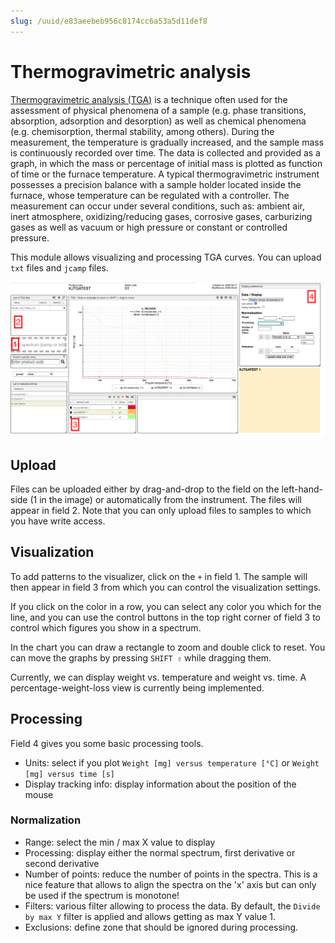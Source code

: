 ```yaml
---
slug: /uuid/e83aeebeb956c8174cc6a53a5d11def8
---
```


# Thermogravimetric analysis

[Thermogravimetric analysis (TGA)](https://en.wikipedia.org/wiki/Thermogravimetric_analysis) is a technique often used for the assessment of physical phenomena of a sample (e.g. phase transitions, absorption, adsorption and desorption) as well as chemical phenomena (e.g. chemisorption, thermal stability, among others). During the measurement, the temperature is gradually increased, and the sample mass is continuously recorded over time. The data is collected and provided as a graph, in which the mass or percentage of initial mass is plotted as function of time or the furnace temperature. 
A typical thermogravimetric instrument possesses a precision balance with a sample holder located inside the furnace, whose temperature can be regulated with a controller. The measurement can occur under several conditions, such as: ambient air, inert atmosphere, oxidizing/reducing gases, corrosive gases, carburizing gases as well as vacuum or high pressure or constant or controlled pressure.

This module allows visualizing and processing TGA curves. You can upload `txt` files and `jcamp` files.

![Screenshot of the TGA analysis module](images/analysis.png)

## Upload

Files can be uploaded either by drag-and-drop to the field on the left-hand-side (1 in the image) or automatically from the instrument. The files will appear in field 2. Note that you can only upload files to samples to which you have write access.

## Visualization

To add patterns to the visualizer, click on the `+` in field 1. The sample will then appear in field 3 from which you can control the visualization settings.

If you click on the color in a row, you can select any color you which for the line, and you can use the control buttons in the top right corner of field 3 to control which figures you show in a spectrum.

In the chart you can draw a rectangle to zoom and double click to reset. You can move the graphs by pressing `SHIFT ⇧` while dragging them.

Currently, we can display weight vs. temperature and weight vs. time. A percentage-weight-loss view is currently being implemented.

## Processing

Field 4 gives you some basic processing tools.

- Units: select if you plot `Weight [mg] versus temperature [°C]` or `Weight [mg] versus time [s]`
- Display tracking info: display information about the position of the mouse

### Normalization

- Range: select the min / max X value to display
- Processing: display either the normal spectrum, first derivative or second derivative
- Number of points: reduce the number of points in the spectra. This is a nice feature
  that allows to align the spectra on the 'x' axis but can only be used if the spectrum
  is monotone!
- Filters: various filter allowing to process the data. By default, the `Divide by max Y` filter
  is applied and allows getting as max Y value 1.
- Exclusions: define zone that should be ignored during processing.
